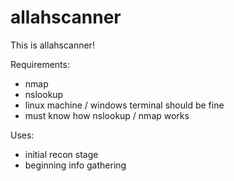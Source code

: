 # allahscanner
This is allahscanner!


Requirements:
- nmap
- nslookup
- linux machine / windows terminal should be fine
- must know how nslookup / nmap works

Uses:
- initial recon stage
- beginning info gathering




